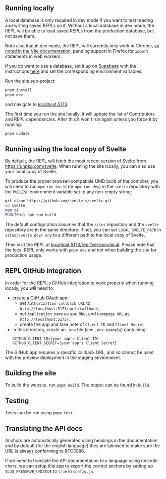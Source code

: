 ## Running locally

A local database is only required in dev mode if you want to test reading and writing saved REPLs on it. Without a local database in dev mode, the REPL will be able to load saved REPLs from the production database, but not save them.

Note also that in dev mode, the REPL will currently only work in Chrome, [as noted in the Vite documentation](https://vitejs.dev/guide/features.html#web-workers), pending support in Firefox for `import` statements in web workers.

If you do want to use a database, set it up on [Supabase](https://supabase.com) with the instructions [here](../../db) and set the corresponding environment variables.

Run the site sub-project:

```bash
pnpm install
pnpm dev
```

and navigate to [localhost:5173](http://localhost:5173).

The first time you run the site locally, it will update the list of Contributors and REPL dependencies. After this it won't run again unless you force it by running:

```bash
pnpm update
```

## Running using the local copy of Svelte

By default, the REPL will fetch the most recent version of Svelte from https://unpkg.com/svelte. When running the site locally, you can also use your local copy of Svelte.

To produce the proper browser-compatible UMD build of the compiler, you will need to run `npm run build` (or `npm run dev`) in the `svelte` repository with the `PUBLISH` environment variable set to any non-empty string:

```bash
git clone https://github.com/sveltejs/svelte.git
cd svelte
npm ci
PUBLISH=1 npm run build
```

The default configuration assumes that the `sites` repository and the `svelte` repository are in the same directory. If not, you can set `LOCAL_SVELTE_PATH` in `sites/svelte.dev/.env` to a different path to the local copy of Svelte.

Then visit the REPL at [localhost:5173/repl?version=local](http://localhost:5173/repl?version=local). Please note that the local REPL only works with `pnpm dev` and not when building the site for production usage.

## REPL GitHub integration

In order for the REPL's GitHub integration to work properly when running locally, you will need to:

- [create a GitHub OAuth app](https://github.com/settings/developers):
  - set `Authorization callback URL` to `http://localhost:5173/auth/callback`;
  - set `Application name` as you like, and `Homepage URL` as `http://localhost:5173/`;
  - create the app and take note of `Client ID` and `Client Secret`
- in this directory, create an `.env` file (see `.env.example`) containing:
  ```
  GITHUB_CLIENT_ID=[your app's Client ID]
  GITHUB_CLIENT_SECRET=[your app's Client Secret]
  ```

The GitHub app requires a specific callback URL, and so cannot be used with the preview deployment in the staging environment.

## Building the site

To build the website, run `pnpm build`. The output can be found in `build`.

## Testing

Tests can be run using `pnpm test`.

## Translating the API docs

Anchors are automatically generated using headings in the documentation and by default (for the english language) they are latinised to make sure the URL is always conforming to RFC3986.

If we need to translate the API documentation to a language using unicode chars, we can setup this app to export the correct anchors by setting up `SLUG_PRESERVE_UNICODE` to `true` in `config.js`.
